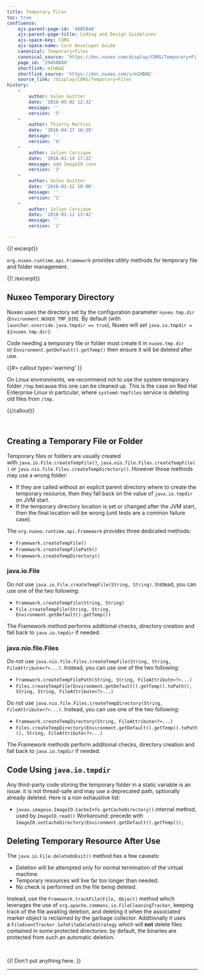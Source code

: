 ```yaml
---
title: Temporary Files
toc: true
confluence:
    ajs-parent-page-id: '4685848'
    ajs-parent-page-title: Coding and Design Guidelines
    ajs-space-key: CORG
    ajs-space-name: Core Developer Guide
    canonical: Temporary+Files
    canonical_source: 'https://doc.nuxeo.com/display/CORG/Temporary+Files'
    page_id: '29458840'
    shortlink: mIHBAQ
    shortlink_source: 'https://doc.nuxeo.com/x/mIHBAQ'
    source_link: /display/CORG/Temporary+Files
history:
    - 
        author: Solen Guitter
        date: '2016-05-02 12:32'
        message: ''
        version: '5'
    - 
        author: Thierry Martins
        date: '2016-04-27 16:39'
        message: ''
        version: '4'
    - 
        author: Julien Carsique
        date: '2016-01-14 17:22'
        message: add ImageIO case
        version: '3'
    - 
        author: Solen Guitter
        date: '2016-01-12 10:00'
        message: ''
        version: '2'
    - 
        author: Julien Carsique
        date: '2016-01-11 13:42'
        message: ''
        version: '1'

---
```

{{! excerpt}}

`org.nuxeo.runtime.api.Framework` provides utility methods for temporary file and folder management.

{{! /excerpt}}

## Nuxeo Temporary Directory

Nuxeo uses the directory set by the configuration parameter `nuxeo.tmp.dir` (`Environment.NUXEO_TMP_DIR`).
By default (with `launcher.override.java.tmpdir == true`), Nuxeo will set `java.io.tmpdir = ${nuxeo.tmp.dir}`.

Code needing a temporary file or folder must create it in&nbsp;`nuxeo.tmp.dir` or&nbsp;`Environment.getDefault().getTemp()` then ensure it will be deleted after use.

{{#> callout type='warning' }}

On Linux environments, we recommend not to use the system temporary folder `/tmp` because this one can be cleaned up. This is the case on Red Hat Enterprise Linux in particular, where `systemd-tmpfiles` service is deleting old files from `/tmp`.

{{/callout}}

&nbsp;

## Creating a Temporary File or Folder

Temporary files or folders are usually created with&nbsp;`java.io.File.createTempFile()`,&nbsp;`java.nio.file.Files.createTempFile()` or&nbsp;`java.nio.file.Files.createTempDirectory()`. However those methods may use a wrong folder:

*   If they are called without an explicit parent directory where to create the temporary resource, then they fall back on the value of `java.io.tmpdir` on JVM start.
*   If the temporary directory location is set or changed after the JVM start, then the final location will be wrong (unit tests are a common failure case).

The `org.nuxeo.runtime.api.Framework` provides three dedicated methods:

*   `Framework.createTempFile()`
*   `Framework.createTempFilePath()`
*   `Framework.createTempDirectory()`

### java.io.File

Do not use&nbsp;`java.io.File.createTempFile(String, String)`. Instead, you can use one of the two following:

*   `Framework.createTempFile(String, String)`
*   `File.createTempFile(String, String, Environment.getDefault().getTemp())`

The Framework method performs additional checks, directory creation and fall back to&nbsp;`java.io.tmpdir` if needed.

### java.nio.file.Files

Do not use&nbsp;`java.nio.file.Files.createTempFile(String, String, FileAttribute<?>...)`. Instead, you can use one of the two following:

*   `Framework.createTempFilePath(String, String, FileAttribute<?>...)`
*   `Files.createTempFile(Environment.getDefault().getTemp().toPath(), String, String, FileAttribute<?>...)`

Do not use&nbsp;`java.nio.file.Files.createTempDirectory(String, FileAttribute<?>...)`. Instead, you can use one of the two following:

*   `Framework.createTempDirectory(String, FileAttribute<?>...)`
*   `Files.createTempDirectory(Environment.getDefault().getTemp().toPath(), String, FileAttribute<?>...)`

The Framework methods perform additional checks, directory creation and fall back to&nbsp;`java.io.tmpdir` if needed.

## Code Using&nbsp;`java.io.tmpdir`

Any third-party code storing the temporary folder in a static variable is an issue: it is not thread-safe and may use a deprecated path, optionally already deleted.
Here is a non exhaustive list:

*   `javax.imageio.ImageIO.CacheInfo.getCacheDirectory()` internal method, used by `ImageIO.read()`
    Workaround: precede with `ImageIO.setCacheDirectory(Environment.getDefault().getTemp());`

## Deleting Temporary Resource After Use

The&nbsp;`java.io.File.deleteOnExit()` method has a few caveats:

*   Deletion will be attempted only for normal termination of the virtual machine.
*   Temporary resources will live far too longer than needed.
*   No check is performed on the file being deleted.

Instead, use the `Framework.trackFile(File, Object)` method which leverages the use of&nbsp;`org.apache.commons.io.FileCleaningTracker`, keeping track of the file awaiting deletion, and deleting it when the associated marker object is reclaimed by the garbage collector. Additionally it uses a&nbsp;`FileEventTracker.SafeFileDeleteStrategy` which will **not** delete files contained in some protected directories: by default, the binaries are protected from such an automatic deletion.

&nbsp;

{{! Don't put anything here. }}

* * *